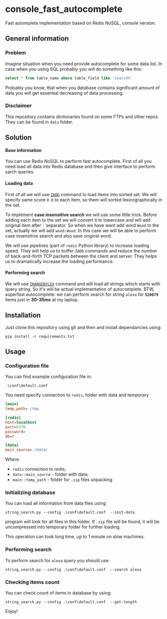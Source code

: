# console_fast_autocomplete

Fast automplete implementation based on Redis NoSQL, console version.


## General information

### Problem

Imagine situation when you need provide autocomplete for some data list. In case when you using SQL  probably you will do something like this:

```SQL
select * from table_name where table_field like 'search%'
```

Probably you know, that when you database contains significant amount of data you will get essential decreasing of data processing.

### Disclaimer

This repository contains dictionaries found on some FTPs and other repos. They can be found in `data` folder.

## Solution

#### Base information

You can use Redis NoSQL to perform fast autocomplete. First of all you need load all data into Redis database and then give interface to perform sarch queries.

#### Loading data

First of all we will use [`ZADD`](https://redis.io/commands/zadd) command to load items into sorted set. We will specify same score `0.0` to each item, so them will sorted lexicographically in the set.


To implement **case insensitive search** we will use some little trick. Before adding each item to the set we will convert it to lowercase and will add original item after `:` separator. So when we have want add word `Wood` to the set, actually we will add `wood:Wood`. In this case we will be able to perform case insensitive search and also save original word.

We will use pipelines (part of `redis` Python library) to increase loading speed. They will help us to buffer `ZADD` commands and reduce the number of back-and-forth TCP packets between the client and server. They helps us to dramatically increase the loading performance.

#### Performing search

We will use [`ZRANGEBYLEX`](https://redis.io/commands/zrangebylex) command and will load all strings which starts with query string. So it's will be actual implementation of autocomplete. BTW, superfast autocomplete: we can perform search for string `alexa` for **`520679`** items just in **30-35ms** at my laptop.


## Installation

Just clone this repository using git and then and install dependancies using:

`pip install -r requirements.txt`

## Usage

### Configuration file

You can find example configuration file in:

`.\conf\default.conf`

You need specify connection to `redis`, folder with data and temporary

```ini
[main]
temp_path=./tmp

[redis]
host=localhost
port=6379
password=
db=0

[data]
main_source=./data/
```

Where:

* `redis` connection to redis;
* `data::main_source` - folder with data;
* `main::temp_path` - folder for `.zip` files unpacking


### Initializing database

You can load all information from data files using:

`string_search.py --config .\conf\default.conf  --init-data`

program will look for all files in this folder. If `.zip` file will be found, it will be uncompressed into temporary folder for further loading.

This operation can took long time, up to 1 minute on slow machines.

### Performing search

To perform search for `alexa` query you should use:

`string_search.py --config .\conf\default.conf  --search alexa`

### Checking items count

You can check count of items in database by using:

`string_search.py --config .\conf\default.conf  --get-length`

Enjoy!